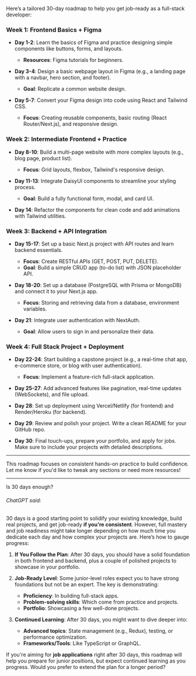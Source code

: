 
Here’s a tailored 30-day roadmap to help you get job-ready as a full-stack developer:

### **Week 1: Frontend Basics + Figma**

- **Day 1-2**: Learn the basics of Figma and practice designing simple components like buttons, forms, and layouts.
    
    - **Resources**: Figma tutorials for beginners.
- **Day 3-4**: Design a basic webpage layout in Figma (e.g., a landing page with a navbar, hero section, and footer).
    
    - **Goal**: Replicate a common website design.
- **Day 5-7**: Convert your Figma design into code using React and Tailwind CSS.
    
    - **Focus**: Creating reusable components, basic routing (React Router/Next.js), and responsive design.

### **Week 2: Intermediate Frontend + Practice**

- **Day 8-10**: Build a multi-page website with more complex layouts (e.g., blog page, product list).
    
    - **Focus**: Grid layouts, flexbox, Tailwind's responsive design.
- **Day 11-13**: Integrate DaisyUI components to streamline your styling process.
    
    - **Goal**: Build a fully functional form, modal, and card UI.
- **Day 14**: Refactor the components for clean code and add animations with Tailwind utilities.
    

### **Week 3: Backend + API Integration**

- **Day 15-17**: Set up a basic Next.js project with API routes and learn backend essentials.
    
    - **Focus**: Create RESTful APIs (GET, POST, PUT, DELETE).
    - **Goal**: Build a simple CRUD app (to-do list) with JSON placeholder API.
- **Day 18-20**: Set up a database (PostgreSQL with Prisma or MongoDB) and connect it to your Next.js app.
    
    - **Focus**: Storing and retrieving data from a database, environment variables.
- **Day 21**: Integrate user authentication with NextAuth.
    
    - **Goal**: Allow users to sign in and personalize their data.

### **Week 4: Full Stack Project + Deployment**

- **Day 22-24**: Start building a capstone project (e.g., a real-time chat app, e-commerce store, or blog with user authentication).
    
    - **Focus**: Implement a feature-rich full-stack application.
- **Day 25-27**: Add advanced features like pagination, real-time updates (WebSockets), and file upload.
    
- **Day 28**: Set up deployment using Vercel/Netlify (for frontend) and Render/Heroku (for backend).
    
- **Day 29**: Review and polish your project. Write a clean README for your GitHub repo.
    
- **Day 30**: Final touch-ups, prepare your portfolio, and apply for jobs. Make sure to include your projects with detailed descriptions.
    

---

This roadmap focuses on consistent hands-on practice to build confidence. Let me know if you'd like to tweak any sections or need more resources!




---

Is 30 days enough?

###### ChatGPT said:

30 days is a good starting point to solidify your existing knowledge, build real projects, and get job-ready **if you're consistent**. However, full mastery and job readiness might take longer depending on how much time you dedicate each day and how complex your projects are. Here’s how to gauge progress:

1. **If You Follow the Plan**: After 30 days, you should have a solid foundation in both frontend and backend, plus a couple of polished projects to showcase in your portfolio.
    
2. **Job-Ready Level**: Some junior-level roles expect you to have strong foundations but not be an expert. The key is demonstrating:
    
    - **Proficiency**: In building full-stack apps.
    - **Problem-solving skills**: Which come from practice and projects.
    - **Portfolio**: Showcasing a few well-done projects.
3. **Continued Learning**: After 30 days, you might want to dive deeper into:
    
    - **Advanced topics**: State management (e.g., Redux), testing, or performance optimization.
    - **Frameworks/Tools**: Like TypeScript or GraphQL.

If you're aiming for **job applications** right after 30 days, this roadmap will help you prepare for junior positions, but expect continued learning as you progress. Would you prefer to extend the plan for a longer period?